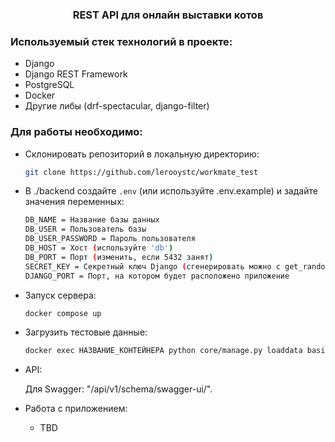 
  <h3 align="center">REST API для онлайн выставки котов</h3>


### Используемый стек технологий в проекте:
* Django
* Django REST Framework
* PostgreSQL
* Docker
* Другие либы (drf-spectacular, django-filter)

### Для работы необходимо:
* Склонировать репозиторий в локальную директорию:
  ```sh
  git clone https://github.com/lerooystc/workmate_test
  ```
* В ./backend создайте ```.env``` (или используйте .env.example) и задайте значения переменных:
    ```sh
    DB_NAME = Название базы данных
    DB_USER = Пользователь базы
    DB_USER_PASSWORD = Пароль пользователя
    DB_HOST = Хост (используйте 'db')
    DB_PORT = Порт (изменить, если 5432 занят)
    SECRET_KEY = Секретный ключ Django (сгенерировать можно с get_random_secret_key() из core.management.utils)
    DJANGO_PORT = Порт, на котором будет расположено приложение
    ```
* Запуск сервера:
    ```sh
    docker compose up
    ```
* Загрузить тестовые данные:
    ```sh
    docker exec НАЗВАНИЕ_КОНТЕЙНЕРА python core/manage.py loaddata basic_db_data
    ```
* API:

  Для Swagger: "/api/v1/schema/swagger-ui/".

* Работа с приложением:

  - TBD
